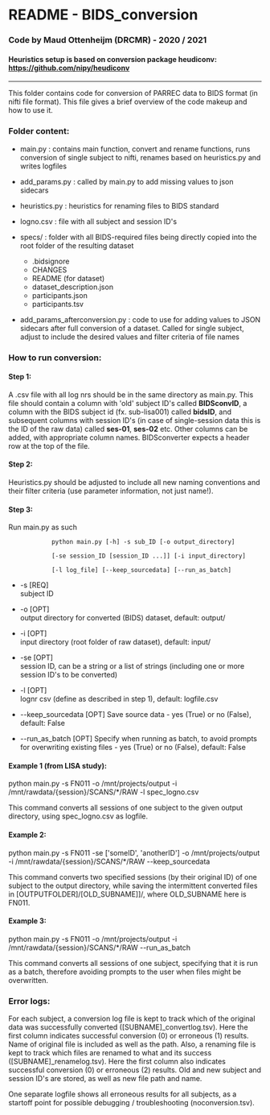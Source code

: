 # README - BIDS_conversion

### Code by Maud Ottenheijm (DRCMR) - 2020 / 2021
#### Heuristics setup is based on conversion package heudiconv: https://github.com/nipy/heudiconv

------------------------

This folder contains code for conversion of PARREC data to BIDS format (in nifti file format).
This file gives a brief overview of the code makeup and how to use it.


### Folder content:

- main.py			: contains main function, convert and rename functions, runs conversion of single subject to nifti, renames based on heuristics.py and writes logfiles
- add_params.py		: called by main.py to add missing values to json sidecars
- heuristics.py		: heuristics for renaming files to BIDS standard
- logno.csv			: file with all subject and session ID's

- specs/			: folder with all BIDS-required files being directly copied into the root folder of the resulting dataset
	- .bidsignore
	- CHANGES
	- README (for dataset)
	- dataset_description.json
	- participants.json
	- participants.tsv

- add_params_afterconversion.py	: code to use for adding values to JSON sidecars after full conversion of a dataset. Called for single subject, adjust to include the desired values and filter criteria of file names



### How to run conversion:


#### Step 1: 
A .csv file with all log nrs should be in the same directory as main.py. This file should contain a column with 'old' subject ID's called **BIDSconvID**, a column with the BIDS subject id (fx. sub-lisa001) called **bidsID**, and subsequent columns with session ID's (in case of single-session data this is the ID of the raw data) called **ses-01**, **ses-02** etc. Other columns can be added, with appropriate column names. BIDSconverter expects a header row at the top of the file.


#### Step 2: 
Heuristics.py should be adjusted to include all new naming conventions and their filter criteria (use parameter information, not just name!).


#### Step 3: 
Run main.py as such

				python main.py [-h] -s sub_ID [-o output_directory]

				[-se session_ID [session_ID ...]] [-i input_directory]

				[-l log_file] [--keep_sourcedata] [--run_as_batch]

- -s	[REQ]	
subject ID

- -o	[OPT]	
output directory for converted (BIDS) dataset, default: output/

- -i	[OPT]	
input directory (root folder of raw dataset), default: input/

- -se	[OPT]	
session ID, can be a string or a list of strings (including one or more session ID's to be converted)

- -l	[OPT]	
lognr csv (define as described in step 1), default: logfile.csv

- --keep_sourcedata [OPT]
Save source data - yes (True) or no (False), default: False

- --run_as_batch [OPT]
Specify when running as batch, to avoid prompts for overwriting existing files - yes (True) or no (False), default: False


#### Example 1 (from LISA study):
python main.py -s FN011 -o /mnt/projects/output -i /mnt/rawdata/{session}/SCANS/*/RAW -l spec_logno.csv

This command converts all sessions of one subject to the given output directory, using spec_logno.csv as logfile.

#### Example 2:
python main.py -s FN011 -se ['someID', 'anotherID'] -o /mnt/projects/output -i /mnt/rawdata/{session}/SCANS/*/RAW --keep_sourcedata

This command converts two specified sessions (by their original ID) of one subject to the output directory, while saving the intermittent converted files in [OUTPUTFOLDER]/[OLD_SUBNAME]]/, where OLD_SUBNAME here is FN011.

#### Example 3:
python main.py -s FN011 -o /mnt/projects/output -i /mnt/rawdata/{session}/SCANS/*/RAW --run_as_batch

This command converts all sessions of one subject, specifying that it is run as a batch, therefore avoiding prompts to the user when files might be overwritten.


### Error logs:

For each subject, a conversion log file is kept to track which of the original data was successfully converted ([SUBNAME]_convertlog.tsv). Here the first column indicates successful conversion (0) or erroneous (1) results. Name of original file is included as well as the path.
Also, a renaming file is kept to track which files are renamed to what and its success ([SUBNAME]_renamelog.tsv). Here the first column also indicates successful conversion (0) or erroneous (2) results. Old and new subject and session ID's are stored, as well as new file path and name.

One separate logfile shows all erroneous results for all subjects, as a startoff point for possible debugging / troubleshooting (noconversion.tsv).

